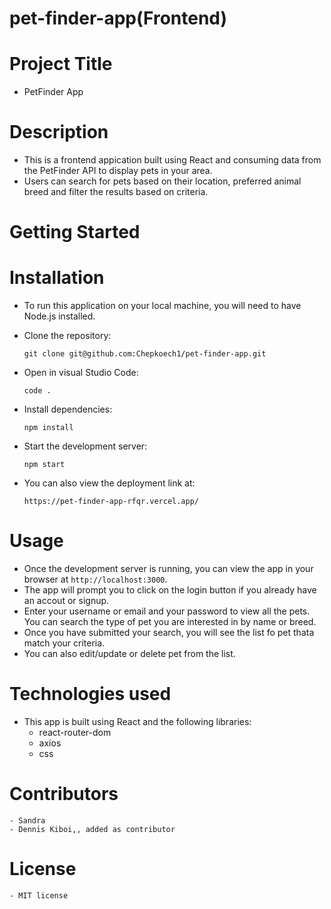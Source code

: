 # pet-finder-app(Frontend)
# Project Title
 - PetFinder App
# Description
 - This is a frontend appication built using React and consuming data from the PetFinder API to display pets in your area.
 - Users can search for pets based on their location, preferred animal breed and filter the results based on criteria.
# Getting Started
# Installation

  - To run this application on your local machine, you will need to have Node.js installed.
  - Clone the repository:

      `git clone git@github.com:Chepkoech1/pet-finder-app.git`

  - Open in visual Studio Code:

       `code .`
       
  - Install dependencies:

       `npm install`

  - Start the development server:

       `npm start`

  - You can also view the deployment link at:

       `https://pet-finder-app-rfqr.vercel.app/`

# Usage

- Once the development server is running, you can view the app in your browser at `http://localhost:3000`.
- The app will prompt you to click on the login button if you already have an accout or signup.
- Enter your username or email and your password to view all the pets. You can search the type of pet you are interested in by name or breed.
- Once you have submitted your search, you will see the list fo pet thata match your criteria.
- You can also edit/update or delete pet from the list.

# Technologies used
- This app is built using React and the following libraries:
    - react-router-dom
    - axios
    - css

# Contributors
    - Sandra
    - Dennis Kiboi,, added as contributor

# License
    - MIT license


